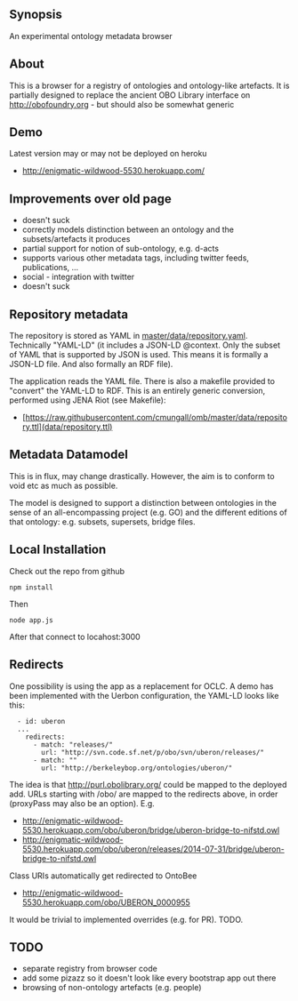 ## Synopsis

An experimental ontology metadata browser

## About

This is a browser for a registry of ontologies and ontology-like
artefacts. It is partially designed to replace the ancient OBO Library
interface on http://obofoundry.org - but should also be somewhat
generic

## Demo

Latest version may or may not be deployed on heroku

 * http://enigmatic-wildwood-5530.herokuapp.com/

## Improvements over old page

 * doesn't suck
 * correctly models distinction between an ontology and the subsets/artefacts it produces
 * partial support for notion of sub-ontology, e.g. d-acts
 * supports various other metadata tags, including twitter feeds, publications, ...
 * social - integration with twitter
 * doesn't suck

## Repository metadata

The repository is stored as YAML in
[master/data/repository.yaml](data/repository.yaml). Technically
"YAML-LD" (it includes a JSON-LD @context. Only the subset of YAML
that is supported by JSON is used. This means it is formally a JSON-LD
file. And also formally an RDF file).

The application reads the YAML file. There is also a makefile provided
to "convert" the YAML-LD to RDF. This is an entirely generic
conversion, performed using JENA Riot (see Makefile):

 * [https://raw.githubusercontent.com/cmungall/omb/master/data/repository.ttl](data/repository.ttl)

## Metadata Datamodel

This is in flux, may change drastically. However, the aim is to
conform to void etc as much as possible.

The model is designed to support a distinction between ontologies in
the sense of an all-encompassing project (e.g. GO) and the different
editions of that ontology: e.g. subsets, supersets, bridge files.

## Local Installation

Check out the repo from github

``
npm install
``

Then

``
node app.js
``

After that connect to locahost:3000

## Redirects

One possibility is using the app as a replacement for OCLC. A demo has
been implemented with the Uerbon configuration, the YAML-LD looks like
this:

```
  - id: uberon
  ...
    redirects:
      - match: "releases/"
        url: "http://svn.code.sf.net/p/obo/svn/uberon/releases/"
      - match: ""
        url: "http://berkeleybop.org/ontologies/uberon/"
```

The idea is that http://purl.obolibrary.org/ could be mapped to the
deployed add. URLs starting with /obo/ are mapped to the redirects
above, in order (proxyPass may also be an option). E.g.


 * http://enigmatic-wildwood-5530.herokuapp.com/obo/uberon/bridge/uberon-bridge-to-nifstd.owl
 * http://enigmatic-wildwood-5530.herokuapp.com/obo/uberon/releases/2014-07-31/bridge/uberon-bridge-to-nifstd.owl


Class URIs automatically get redirected to OntoBee

 * http://enigmatic-wildwood-5530.herokuapp.com/obo/UBERON_0000955

It would be trivial to implemented overrides (e.g. for PR). TODO.



## TODO

 * separate registry from browser code
 * add some pizazz so it doesn't look like every bootstrap app out there
 * browsing of non-ontology artefacts (e.g. people)



